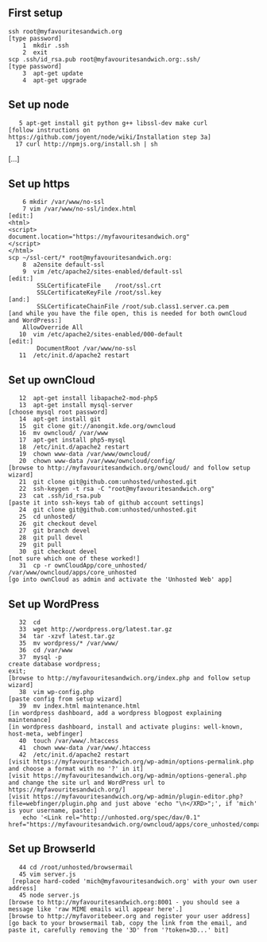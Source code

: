 First setup
-----------

    ssh root@myfavouritesandwich.org
    [type password]
        1  mkdir .ssh
        2  exit
    scp .ssh/id_rsa.pub root@myfavouritesandwich.org:.ssh/
    [type password]
        3  apt-get update
        4  apt-get upgrade


Set up node
-----------
       5 apt-get install git python g++ libssl-dev make curl
    [follow instructions on https://github.com/joyent/node/wiki/Installation step 3a]
      17 curl http://npmjs.org/install.sh | sh


[...]


Set up https
------------

        6 mkdir /var/www/no-ssl
        7 vim /var/www/no-ssl/index.html
    [edit:]
    <html>
    <script>
    document.location="https://myfavouritesandwich.org"
    </script>
    </html>
    scp ~/ssl-cert/* root@myfavouritesandwich.org:
        8  a2ensite default-ssl
        9  vim /etc/apache2/sites-enabled/default-ssl
    [edit:]
            SSLCertificateFile    /root/ssl.crt
            SSLCertificateKeyFile /root/ssl.key
    [and:]
            SSLCertificateChainFile /root/sub.class1.server.ca.pem
    [and while you have the file open, this is needed for both ownCloud and WordPress:]
        AllowOverride All
       10  vim /etc/apache2/sites-enabled/000-default
    [edit:]
            DocumentRoot /var/www/no-ssl
       11  /etc/init.d/apache2 restart

Set up ownCloud
---------------

       12  apt-get install libapache2-mod-php5
       13  apt-get install mysql-server
    [choose mysql root password]
       14  apt-get install git
       15  git clone git://anongit.kde.org/owncloud
       16  mv owncloud/ /var/www
       17  apt-get install php5-mysql
       18  /etc/init.d/apache2 restart
       19  chown www-data /var/www/owncloud/
       20  chown www-data /var/www/owncloud/config/
    [browse to http://myfavouritesandwich.org/owncloud/ and follow setup wizard]
       21  git clone git@github.com:unhosted/unhosted.git
       22  ssh-keygen -t rsa -C "root@myfavouritesandwich.org"
       23  cat .ssh/id_rsa.pub 
    [paste it into ssh-keys tab of github account settings]
       24  git clone git@github.com:unhosted/unhosted.git
       25  cd unhosted/
       26  git checkout devel
       27  git branch devel
       28  git pull devel
       29  git pull
       30  git checkout devel
    [not sure which one of these worked!]
       31  cp -r ownCloudApp/core_unhosted/ /var/www/owncloud/apps/core_unhosted
    [go into ownCloud as admin and activate the 'Unhosted Web' app]


Set up WordPress
----------------

       32  cd
       33  wget http://wordpress.org/latest.tar.gz
       34  tar -xzvf latest.tar.gz 
       35  mv wordpress/* /var/www/
       36  cd /var/www
       37  mysql -p
    create database wordpress;
    exit;
    [browse to http://myfavouritesandwich.org/index.php and follow setup wizard]
       38  vim wp-config.php
    [paste config from setup wizard]
       39  mv index.html maintenance.html
    [in wordpress dashboard, add a wordpress blogpost explaining maintenance]
    [in wordpress dashboard, install and activate plugins: well-known, host-meta, webfinger]
       40  touch /var/www/.htaccess
       41  chown www-data /var/www/.htaccess
       42  /etc/init.d/apache2 restart
    [visit https://myfavouritesandwich.org/wp-admin/options-permalink.php and choose a format with no '?' in it]
    [visit https://myfavouritesandwich.org/wp-admin/options-general.php and change the site url and WordPress url to https://myfavouritesandwich.org/]
    [visit https://myfavouritesandwich.org/wp-admin/plugin-editor.php?file=webfinger/plugin.php and just above 'echo "\n</XRD>";', if 'mich' is your username, paste:]
        echo '<Link rel="http://unhosted.org/spec/dav/0.1" href="https://myfavouritesandwich.org/owncloud/apps/core_unhosted/compat.php/mich/unhosted/"/>';

Set up BrowserId
----------------
       44 cd /root/unhosted/browsermail
       45 vim server.js
     [replace hard-coded 'mich@myfavouritesandwich.org' with your own user address]
       45 node server.js
    [browse to http://myfavouritesandwich.org:8001 - you should see a message like 'raw MIME emails will appear here'.]
    [browse to http://myfavoritebeer.org and register your user address]
    [go back to your browsermail tab, copy the link from the email, and paste it, carefully removing the '3D' from '?token=3D...' bit]
